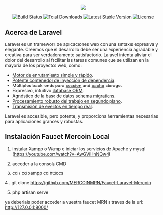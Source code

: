 <p align="center"><img src="https://explorer.mercoin.org/images/logo.png"></p>

<p align="center">
<a href="https://travis-ci.org/laravel/framework"><img src="https://travis-ci.org/laravel/framework.svg" alt="Build Status"></a>
<a href="https://packagist.org/packages/laravel/framework"><img src="https://poser.pugx.org/laravel/framework/d/total.svg" alt="Total Downloads"></a>
<a href="https://packagist.org/packages/laravel/framework"><img src="https://poser.pugx.org/laravel/framework/v/stable.svg" alt="Latest Stable Version"></a>
<a href="https://packagist.org/packages/laravel/framework"><img src="https://poser.pugx.org/laravel/framework/license.svg" alt="License"></a>
</p>

## Acerca de Laravel

Laravel es un framework de aplicaciones web con una sintaxis expresiva y elegante. Creemos que el desarrollo debe ser una experiencia agradable y creativa para ser verdaderamente satisfactorio. Laravel intenta aliviar el dolor del desarrollo al facilitar las tareas comunes que se utilizan en la mayoría de los proyectos web, como:

- [Motor de enrutamiento simple y rápido](https://laravel.com/docs/routing).
- [Potente contenedor de inyección de dependencia](https://laravel.com/docs/container).
- Múltiples back-ends para [session](https://laravel.com/docs/session) and [cache](https://laravel.com/docs/cache) storage.
- Expresivo, intuitivo [database ORM](https://laravel.com/docs/eloquent).
- Agnóstico de la base de datos [schema migrations](https://laravel.com/docs/migrations).
- [Procesamiento robusto del trabajo en segundo plano](https://laravel.com/docs/queues).
- [Transmisión de eventos en tiempo real](https://laravel.com/docs/broadcasting).

Laravel es accesible, pero potente, y proporciona herramientas necesarias para aplicaciones grandes y robustas.

## Instalación Faucet Mercoin Local

1. instalar Xampp o Wamp e iniciar los servicios de Apache y mysql (https://youtube.com/watch?v=AwGViHnNQw4)

2. acceder a la consola CMD

3. cd / 
   cd xampp
   cd htdocs

4 . git clone https://github.com/MERCOINMRN/Faucet-Laravel-Mercoin

5. php artisan serve

ya deberiais poder acceder a vuestra faucet MRN a traves de la url: http://127.0.0.1:8000/
